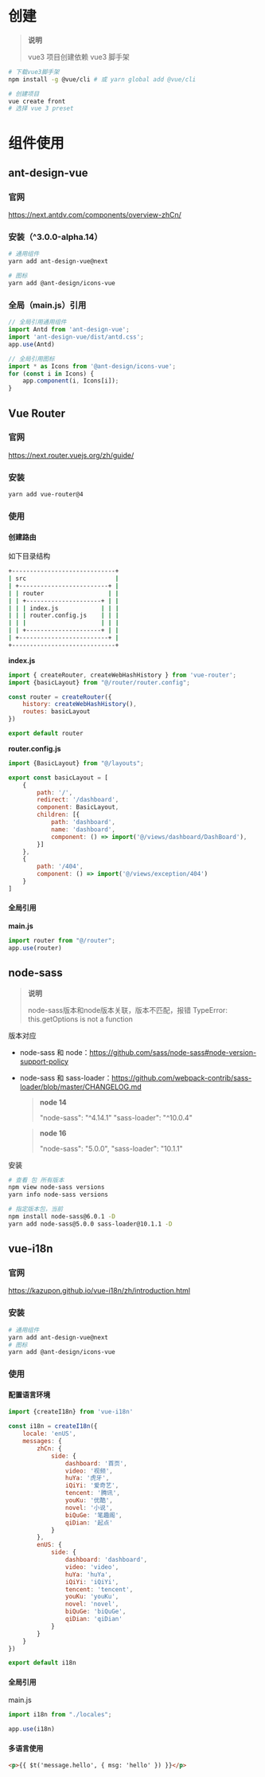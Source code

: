 # 创建

> **说明**
>
> vue3 项目创建依赖 vue3 脚手架

```sh
# 下载vue3脚手架
npm install -g @vue/cli # 或 yarn global add @vue/cli

# 创建项目
vue create front
# 选择 vue 3 preset
```

# 组件使用

## ant-design-vue

### 官网

https://next.antdv.com/components/overview-zhCn/

### 安装（^3.0.0-alpha.14）

```sh
# 通用组件
yarn add ant-design-vue@next

# 图标
yarn add @ant-design/icons-vue
```

### 全局（main.js）引用

```javascript
// 全局引用通用组件
import Antd from 'ant-design-vue';
import 'ant-design-vue/dist/antd.css';
app.use(Antd)

// 全局引用图标
import * as Icons from '@ant-design/icons-vue';
for (const i in Icons) {
    app.component(i, Icons[i]);
}
```

## Vue Router

### 官网

https://next.router.vuejs.org/zh/guide/

### 安装

```sh
yarn add vue-router@4
```

### 使用

#### 创建路由

如下目录结构

```sh
+-----------------------------+
| src                         |
| +-------------------------+ |
| | router                  | |
| | +---------------------+ | |
| | | index.js            | | |
| | | router.config.js    | | |
| | |                     | | |
| | +---------------------+ | |
| +-------------------------+ |
+-----------------------------+
```

**index.js**

```js
import { createRouter, createWebHashHistory } from 'vue-router';
import {basicLayout} from "@/router/router.config";

const router = createRouter({
    history: createWebHashHistory(),
    routes: basicLayout
})

export default router
```

**router.config.js**

```js
import {BasicLayout} from "@/layouts";

export const basicLayout = [
    {
        path: '/',
        redirect: '/dashboard',
        component: BasicLayout,
        children: [{
            path: 'dashboard',
            name: 'dashboard',
            component: () => import('@/views/dashboard/DashBoard'),
        }]
    },
    {
        path: '/404',
        component: () => import('@/views/exception/404')
    }
]
```

#### 全局引用

**main.js**

```js
import router from "@/router";
app.use(router)
```

## node-sass

> **说明**
>
> node-sass版本和node版本关联，版本不匹配，报错 TypeError: this.getOptions is not a function

版本对应

- node-sass 和 node：https://github.com/sass/node-sass#node-version-support-policy

- node-sass 和 sass-loader：https://github.com/webpack-contrib/sass-loader/blob/master/CHANGELOG.md

  > **node 14**
  >
  > "node-sass": "^4.14.1"
  > "sass-loader": "^10.0.4"

  > **node 16**
  >
  > "node-sass": "5.0.0",
  > "sass-loader": "10.1.1"

安装

```sh
# 查看 包 所有版本
npm view node-sass versions
yarn info node-sass versions

# 指定版本包，当前
npm install node-sass@6.0.1 -D
yarn add node-sass@5.0.0 sass-loader@10.1.1 -D
```

## vue-i18n

### 官网

https://kazupon.github.io/vue-i18n/zh/introduction.html

### 安装

```sh
# 通用组件
yarn add ant-design-vue@next
# 图标
yarn add @ant-design/icons-vue
```

### 使用

#### 配置语言环境

```js
import {createI18n} from 'vue-i18n'

const i18n = createI18n({
    locale: 'enUS',
    messages: {
        zhCn: {
            side: {
                dashboard: '首页',
                video: '视频',
                huYa: '虎牙',
                iQiYi: '爱奇艺',
                tencent: '腾讯',
                youKu: '优酷',
                novel: '小说',
                biQuGe: '笔趣阁',
                qiDian: '起点'
            }
        },
        enUS: {
            side: {
                dashboard: 'dashboard',
                video: 'video',
                huYa: 'huYa',
                iQiYi: 'iQiYi',
                tencent: 'tencent',
                youKu: 'youKu',
                novel: 'novel',
                biQuGe: 'biQuGe',
                qiDian: 'qiDian'
            }
        }
    }
})

export default i18n
```

#### 全局引用

main.js

```javascript
import i18n from "./locales";

app.use(i18n)
```

#### 多语言使用

```html
<p>{{ $t('message.hello', { msg: 'hello' }) }}</p>
```

